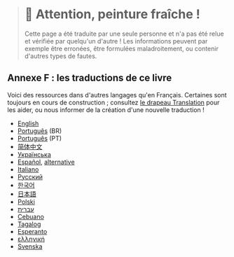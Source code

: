 > # 🚧 Attention, peinture fraîche !
>
> Cette page a été traduite par une seule personne et n'a pas été relue et
> vérifiée par quelqu'un d'autre ! Les informations peuvent par exemple être
> erronées, être formulées maladroitement, ou contenir d'autres types de fautes.

<!--
## Appendix F: Translations of the Book
-->

## Annexe F : les traductions de ce livre

<!--
For resources in languages other than English. Most are still in progress; see
[the Translations label][label] to help or let us know about a new translation!
-->

Voici des ressources dans d'autres langages qu'en Français. Certaines sont
toujours en cours de construction ; consultez [le drapeau Translation][label]
pour les aider, ou nous informer de la création d'une nouvelle traduction !

[label]: https://github.com/rust-lang/book/issues?q=is%3Aopen+is%3Aissue+label%3ATranslations

<!--
- [Português](https://github.com/rust-br/rust-book-pt-br) (BR)
- [Português](https://github.com/nunojesus/rust-book-pt-pt) (PT)
- [简体中文](https://github.com/KaiserY/trpl-zh-cn)
- [Українська](https://github.com/pavloslav/rust-book-uk-ua)
- [Español](https://github.com/thecodix/book), [alternate](https://github.com/ManRR/rust-book-es)
- [Italiano](https://github.com/AgeOfWar/rust-book-it)
- [Русский](https://github.com/ruRust/rust_book_2ed)
- [한국어](https://github.com/rinthel/rust-lang-book-ko)
- [日本語](https://github.com/hazama-yuinyan/book)
- [Français](https://github.com/quadrifoglio/rust-book-fr)
- [Polski](https://github.com/paytchoo/book-pl)
- [עברית](https://github.com/idanmel/rust-book-heb)
- [Cebuano](https://github.com/agentzero1/book)
- [Tagalog](https://github.com/josephace135/book)
- [Esperanto](https://github.com/psychoslave/Rust-libro)
- [ελληνική](https://github.com/TChatzigiannakis/rust-book-greek)
- [Svenska](https://github.com/sebras/book)
-->

- [English](https://github.com/rust-lang/book)
- [Português](https://github.com/rust-br/rust-book-pt-br) (BR)
- [Português](https://github.com/nunojesus/rust-book-pt-pt) (PT)
- [简体中文](https://github.com/KaiserY/trpl-zh-cn)
- [Українська](https://github.com/pavloslav/rust-book-uk-ua)
- [Español](https://github.com/thecodix/book), [alternative](https://github.com/ManRR/rust-book-es)
- [Italiano](https://github.com/AgeOfWar/rust-book-it)
- [Русский](https://github.com/ruRust/rust_book_2ed)
- [한국어](https://github.com/rinthel/rust-lang-book-ko)
- [日本語](https://github.com/hazama-yuinyan/book)
- [Polski](https://github.com/paytchoo/book-pl)
- [עברית](https://github.com/idanmel/rust-book-heb)
- [Cebuano](https://github.com/agentzero1/book)
- [Tagalog](https://github.com/josephace135/book)
- [Esperanto](https://github.com/psychoslave/Rust-libro)
- [ελληνική](https://github.com/TChatzigiannakis/rust-book-greek)
- [Svenska](https://github.com/sebras/book)
